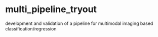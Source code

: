 # multi_pipeline_tryout
development and validation of a pipeline for multimodal imaging based classification/regression
